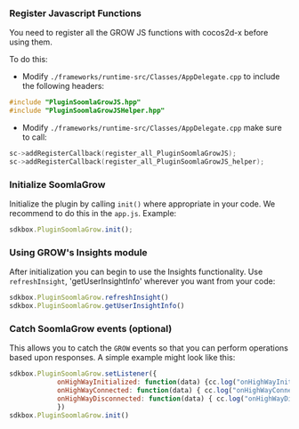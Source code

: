 ### Register Javascript Functions
You need to register all the GROW JS functions with cocos2d-x before using them.

To do this:
* Modify `./frameworks/runtime-src/Classes/AppDelegate.cpp` to include the following headers:
```cpp
#include "PluginSoomlaGrowJS.hpp"
#include "PluginSoomlaGrowJSHelper.hpp"
```

* Modify `./frameworks/runtime-src/Classes/AppDelegate.cpp` make sure to call:
```cpp
sc->addRegisterCallback(register_all_PluginSoomlaGrowJS);
sc->addRegisterCallback(register_all_PluginSoomlaGrowJS_helper);
```

### Initialize SoomlaGrow
Initialize the plugin by calling `init()` where appropriate in your code. We
recommend to do this in the `app.js`. Example:
```javascript
sdkbox.PluginSoomlaGrow.init();
```

### Using GROW's Insights module
After initialization you can begin to use the Insights functionality. Use `refreshInsight`, 'getUserInsightInfo' wherever you want from your code:
```javascript
sdkbox.PluginSoomlaGrow.refreshInsight()
sdkbox.PluginSoomlaGrow.getUserInsightInfo()
```

### Catch SoomlaGrow events (optional)
This allows you to catch the `GROW` events so that you can perform operations based upon responses. A simple example might look like this:
```javascript
sdkbox.PluginSoomlaGrow.setListener({
            onHighWayInitialized: function(data) {cc.log("onHighWayInitialized")},
            onHighWayConnected: function(data) { cc.log("onHighWayConnected") },
            onHighWayDisconnected: function(data) { cc.log("onHighWayDisconnected") }
            })
sdkbox.PluginSoomlaGrow.init()
```
